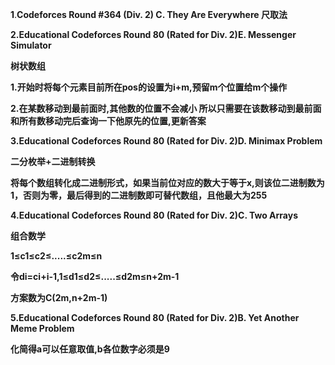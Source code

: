**1**.**Codeforces Round #364 (Div. 2) C. They Are Everywhere
   尺取法**

**2.Educational Codeforces Round 80 (Rated for Div. 2)E. Messenger Simulator**

**树状数组**

   **1.开始时将每个元素目前所在pos的设置为i+m,预留m个位置给m个操作**

  **2.在某数移动到最前面时,其他数的位置不会减小 所以只需要在该数移动到最前面和所有数移动完后查询一下他原先的位置,更新答案**

**3.Educational Codeforces Round 80 (Rated for Div. 2)D. Minimax Problem**

  **二分枚举+二进制转换**

**将每个数组转化成二进制形式，如果当前位对应的数大于等于x,则该位二进制数为1，否则为零，最后得到的二进制数即可替代数组，且他最大为255**

**4.Educational Codeforces Round 80 (Rated for Div. 2)C. Two Arrays**

**组合数学**

**1≤c1≤c2≤.....≤c2m≤n**

**令di=ci+i-1,1≤d1≤d2≤.....≤d2m≤n+2m-1** 

**方案数为C(2m,n+2m-1)**

**5.Educational Codeforces Round 80 (Rated for Div. 2)B. Yet Another Meme Problem**

**化简得a可以任意取值,b各位数字必须是9**


 
